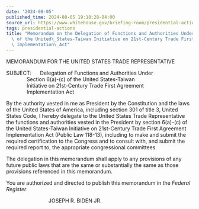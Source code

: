 ```yaml
---
date: '2024-08-05'
published_time: 2024-08-05 19:18:28-04:00
source_url: https://www.whitehouse.gov/briefing-room/presidential-actions/2024/08/05/memorandum-on-the-delegation-of-functions-and-authorities-under-section-6a-c-of-the-united-states-taiwan-initiative-on-21st-century-trade-first-agreement-implementation-act/
tags: presidential-actions
title: "Memorandum on the Delegation of Functions and Authorities Under Section 6(a)-(c)\
  \ of the United\_States-Taiwan Initiative on 21st-Century Trade First Agreement\
  \ Implementation\_Act"
---
```

 
MEMORANDUM FOR THE UNITED STATES TRADE REPRESENTATIVE  
  
SUBJECT:      Delegation of Functions and Authorities Under  
              Section 6(a)-(c) of the United States-Taiwan  
              Initiative on 21st-Century Trade First Agreement  
              Implementation Act

By the authority vested in me as President by the Constitution and the
laws of the United States of America, including section 301 of title 3,
United States Code, I hereby delegate to the United States Trade
Representative the functions and authorities vested in the President by
section 6(a)-(c) of the United States-Taiwan Initiative on 21st-Century
Trade First Agreement Implementation Act (Public Law 118-13), including
to make and submit the required certification to the Congress and to
consult with, and submit the required report to, the appropriate
congressional committees.  
  
The delegation in this memorandum shall apply to any provisions of any
future public laws that are the same or substantially the same as those
provisions referenced in this memorandum.  
  
You are authorized and directed to publish this memorandum in the
*Federal Register*.

                             JOSEPH R. BIDEN JR.
